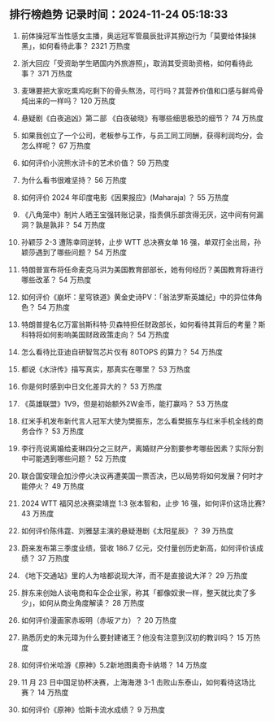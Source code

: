 
## 排行榜趋势 记录时间：2024-11-24 05:18:33
  
  1. 前体操冠军当性感女主播，奥运冠军管晨辰批评其擦边行为「莫要给体操抹黑」，如何看待此事？ 2321 万热度
    
  2. 浙大回应「受资助学生晒国内外旅游照」，取消其受资助资格，如何看待此事？ 371 万热度
    
  3. 麦琳要把大家吃熏鸡吃剩下的骨头熬汤，可行吗？其营养价值和口感与鲜鸡骨炖出来的一样吗？ 120 万热度
    
  4. 悬疑剧《白夜追凶》第二部 《白夜破晓》有哪些细思极恐的细节？ 74 万热度
    
  5. 如果我创立了一个公司，老板参与工作，与员工同工同酬，获得利润均分，会怎么样呢？ 67 万热度
    
  6. 如何评价小浣熊水浒卡的艺术价值？ 59 万热度
    
  7. 为什么看书很难坚持？ 56 万热度
    
  8. 如何评价 2024 年印度电影《因果报应》(Maharaja) ？ 55 万热度
    
  9. 《八角笼中》制片人晒王宝强转账记录，指责俱乐部贪得无厌，这中间有何漏洞？孰是孰非？ 54 万热度
    
  10. 孙颖莎 2-3 遭陈幸同逆转，止步 WTT 总决赛女单 16 强，单双打全出局，孙颖莎遇到了哪些问题？ 54 万热度
    
  11. 特朗普宣布将任命麦克马洪为美国教育部部长，她有何经历？美国教育将进行哪些改革？ 54 万热度
    
  12. 如何评价《崩坏：星穹铁道》黄金史诗PV：「翁法罗斯英雄纪」中的异位体角色？ 54 万热度
    
  13. 特朗普提名亿万富翁斯科特·贝森特担任财政部长，如何看待其背后的考量？斯科特将如何影响美国财政政策走向？ 54 万热度
    
  14. 怎么看待比亚迪自研智驾芯片仅有 80TOPS 的算力？ 54 万热度
    
  15. 都说《水浒传》描写真实，那真实在哪里？ 53 万热度
    
  16. 你是何时感到中日文化差异大的？ 53 万热度
    
  17. 《英雄联盟》1V9，但是初始额外2W金币，能打赢吗？ 53 万热度
    
  18. 红米手机发布新代言人冠军大使为樊振东，怎么看樊振东与红米手机全线的商务合作？ 53 万热度
    
  19. 李行亮说离婚给麦琳四分之三财产，离婚财产分割要参考哪些因素？实际分割中可能遇到哪些问题？ 52 万热度
    
  20. 联合国安理会加沙停火决议再遭美国一票否决，巴以局势将如何发展？何时才能停火？ 49 万热度
    
  21. 2024 WTT 福冈总决赛梁靖崑 1:3 张本智和，止步 16 强，如何评价这场比赛? 43 万热度
    
  22. 如何评价陈伟霆、刘雅瑟主演的悬疑港剧《太阳星辰》？ 39 万热度
    
  23. 蔚来发布第三季度业绩，营收 186.7 亿元，交付量创历史新高，如何评价该成绩？ 37 万热度
    
  24. 《地下交通站》里的人为啥都说现大洋，而不是直接说大洋？ 29 万热度
    
  25. 胖东来创始人谈电商和车企企业家，称其「都像奴隶一样，整天就比卖了多少」，如何从商业角度解读？ 28 万热度
    
  26. 如何评价漫画家赤坂明（赤坂アカ）？ 20 万热度
    
  27. 熟悉历史的朱元璋为什么要封建诸王？他没有注意到汉初的教训吗？ 15 万热度
    
  28. 如何评价米哈游《原神》5.2新地图奥奇卡纳塔？ 14 万热度
    
  29. 11 月 23 日中国足协杯决赛，上海海港 3-1 击败山东泰山，如何看待这场比赛？ 14 万热度
    
  30. 如何评价《原神》恰斯卡流水成绩？ 9 万热度
    